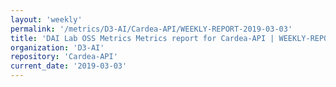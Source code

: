 ```yaml
---
layout: 'weekly'
permalink: '/metrics/D3-AI/Cardea-API/WEEKLY-REPORT-2019-03-03'
title: 'DAI Lab OSS Metrics Metrics report for Cardea-API | WEEKLY-REPORT-2019-03-03'
organization: 'D3-AI'
repository: 'Cardea-API'
current_date: '2019-03-03'
---
```

